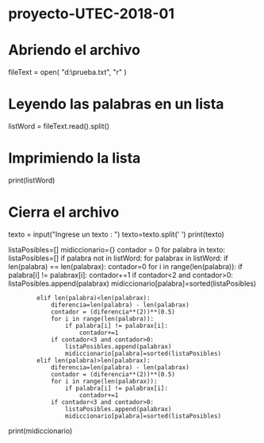 # proyecto-UTEC-2018-01


# Abriendo el archivo
fileText = open( "d:\prueba.txt", "r" )
# Leyendo las palabras en un lista
listWord = fileText.read().split()
# Imprimiendo la lista
print(listWord)
# Cierra el archivo

texto = input("Ingrese un texto : ")
texto=texto.split(' ')
print(texto)

listaPosibles=[]
midiccionario={}
contador = 0
for palabra in texto:
    listaPosibles=[]
    if palabra not in listWord:
        for palabrax in listWord:
            if len(palabra) == len(palabrax):
                contador=0
                for i in range(len(palabra)):
                    if palabra[i] != palabrax[i]:
                        contador+=1
                if contador<2 and contador>0:
                    listaPosibles.append(palabrax)
                    midiccionario[palabra]=sorted(listaPosibles)


            elif len(palabra)<len(palabrax):
                diferencia=len(palabra) - len(palabrax)
                contador = (diferencia**(2))**(0.5)
                for i in range(len(palabra)):
                    if palabra[i] != palabrax[i]:
                        contador+=1
                if contador<3 and contador>0:
                    listaPosibles.append(palabrax)
                    midiccionario[palabra]=sorted(listaPosibles)
            elif len(palabra)>len(palabrax):
                diferencia=len(palabra) - len(palabrax)
                contador = (diferencia**(2))**(0.5)
                for i in range(len(palabrax)):
                    if palabra[i] != palabrax[i]:
                        contador+=1
                if contador<3 and contador>0:
                    listaPosibles.append(palabrax)
                    midiccionario[palabra]=sorted(listaPosibles)
print(midiccionario)
